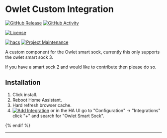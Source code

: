 # Owlet Custom Integration

[![GitHub Release][releases-shield]][releases]
[![GitHub Activity][commits-shield]][commits]

[![License][license-shield]][license]

[![hacs][hacsbadge]][hacs]
[![Project Maintenance][maintenance-shield]][user_profile]

A custom component for the Owlet smart sock, currently this only supports the owlet smart sock 3.

If you have a smart sock 2 and would like to contribute then please do so.

## Installation

1. Click install.
2. Reboot Home Assistant.
3. Hard refresh browser cache.
4. [![Add Integration][add-integration-badge]][add-integration] or in the HA UI go to "Configuration" -> "Integrations" click "+" and search for "Owlet Smart Sock".

{% endif %}

<!---->

---

[commits-shield]: https://img.shields.io/github/commit-activity/w/RyanClark123/owlet?style=for-the-badge
[commits]: https://github.com/RyanClark123/owlet/commits/main
[hacs]: https://github.com/hacs/integration
[hacsbadge]: https://img.shields.io/badge/HACS-Custom-orange.svg?style=for-the-badge
[license]: LICENSE
[license-shield]: https://img.shields.io/github/license/RyanClark123/owlet.svg?style=for-the-badge
[maintenance-shield]: https://img.shields.io/badge/maintainer-Ryan%20Clark%20%40RyanClark123-blue.svg?style=for-the-badge
[releases-shield]: https://img.shields.io/github/release/RyanClark123/owlet.svg?style=for-the-badge
[releases]: https://github.com/RyanClark123/owlet/releases
[user_profile]: https://github.com/RyanClark123
[add-integration]: https://my.home-assistant.io/redirect/config_flow_start?domain=owlet
[add-integration-badge]: https://my.home-assistant.io/badges/config_flow_start.svg